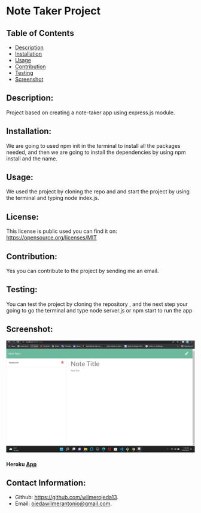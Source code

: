 # Note Taker Project

## Table of Contents
- [Description](#description)
- [Installation](#installation)
- [Usage](#usage)
- [Contribution](#contribution)
- [Testing](#testing)
- [Screenshot](#screenshot)

## Description:
Project based on creating a note-taker app using express.js module.


## Installation:
We are going to used npm init in the terminal  to install all the packages needed, and then we are going to install the dependencies by using npm install and the name.


## Usage:
We used the project by cloning the repo and and start the project by using the terminal and typing node index.js.


## License:
This license is public used you can find it on:
https://opensource.org/licenses/MIT


## Contribution:
Yes you can contribute to the project by sending me  an email.


## Testing:
You can test the project by cloning the repository , and the next step your going to go the terminal and type node server.js or npm start to run the app


## Screenshot:
![alt text](public/assets/images/Screenshot.png)
#### Heroku [App](https://note-app-taker1.herokuapp.com/)


## Contact Information:
- Github: https://github.com/wilmerojeda13.
- Email: ojedawilmerantonio@gmail.com. 
